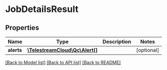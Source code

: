 # JobDetailsResult

## Properties
Name | Type | Description | Notes
------------ | ------------- | ------------- | -------------
**alerts** | [**\TelestreamCloud\Qc\Alert[]**](Alert.md) |  | [optional] 

[[Back to Model list]](../README.md#documentation-for-models) [[Back to API list]](../README.md#documentation-for-api-endpoints) [[Back to README]](../README.md)


